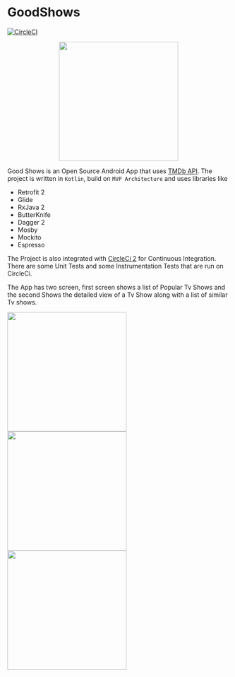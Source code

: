 # GoodShows
[![CircleCI](https://circleci.com/gh/rishabh876/GoodShows.svg?style=svg)](https://circleci.com/gh/rishabh876/GoodShows)

<p align="center"><img width="270" src="https://i.imgur.com/2QzpRmA.png"></p>

Good Shows is an Open Source Android App that uses [TMDb API](https://developers.themoviedb.org). 
The project is written in `Kotlin`, build on `MVP Architecture` and uses libraries like
- Retrofit 2
- Glide
- RxJava 2
- ButterKnife
- Dagger 2
- Mosby
- Mockito
- Espresso

The Project is also integrated with [CircleCi 2](https://circleci.com/gh/rishabh876/GoodShows) for Continuous Integration. There are some Unit Tests and some Instrumentation Tests that are run on CircleCi.

The App has two screen, first screen shows a list of Popular Tv Shows and the second Shows the detailed view of a Tv Show along with a list of similar Tv shows. 

<img width="270" src="https://i.imgur.com/YaVKZpm.png"> <img width="270" src="https://i.imgur.com/7y0Ddkw.jpg"> <img width="270" src="https://i.imgur.com/RmbjuFJ.jpg">


